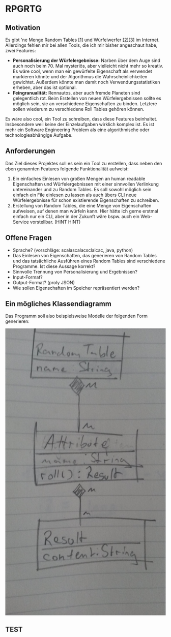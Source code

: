 # RPGRTG

## Motivation

Es gibt 'ne Menge Random Tables [\[1\]](https://www.reddit.com/r/BehindTheTables/) und Würfelwerfer [\[2\]](https://chartopia.d12dev.com/en/search/)[\[3\]](https://autorolltables.github.io/) im Internet. Allerdings fehlen mir bei allen Tools, die ich mir bisher angeschaut habe, zwei Features:

* __Personalisierung der Würfelergebnisse:__ Narben über dem Auge sind auch noch beim 70. Mal mysteriös, aber vielleicht nicht mehr so kreativ. Es wäre cool, wenn man ein gewürfelte Eigenschaft als verwendet markieren könnte und der Algorithmus die Wahrscheinlichkeiten gewichtet. Außerdem könnte man damit noch Verwendungsstatistiken erheben, aber das ist optional.
* __Feingranualität:__ Rennautos, aber auch fremde Planeten sind gelegentlich rot. Beim Erstellen von neuen Würfelergebnissen sollte es möglich sein, sie an verschiedene Eigenschaften zu binden. Letztere sollen wiederum zu verschiedene Roll Tables gehören können.     

Es wäre also cool, ein Tool zu schreiben, dass diese Features beinhaltet. Insbesondere weil keine der Einzelaufgaben wirklich komplex ist. Es ist mehr ein Software Engineering Problem als eine algorithmische oder technologieabhängige Aufgabe.

## Anforderungen

Das Ziel dieses Projektes soll es sein ein Tool zu erstellen, dass neben den eben genannten Features folgende Funktionalität aufweist:

1. Ein einfaches Einlesen von großen Mengen an human readable Eigenschaften und Würfelergebnissen mit einer sinnvollen Verlinkung untereinander und zu Random Tables. Es soll sowohl möglich sein einfach ein File einlesen zu lassen als auch übers CLI neue Würfelergebnisse für schon existierende Eigenschaften zu schreiben.
2. Erstellung von Random Tables, die eine Menge von Eigenschaften aufweisen, auf denen man würfeln kann. Hier hätte ich gerne erstmal einfach nur ein CLI, aber in der Zukunft wäre bspw. auch ein Web-Service vorstellbar. (HINT HINT)

## Offene Fragen

* Sprache? (vorschläge: scalascalacsclalcac, java, python)
* Das Einlesen von Eigenschaften, das generieren von Random Tables und das tatsächliche Ausführen eines Random Tables sind verschiedene Programme. Ist diese Aussage korrekt?
* Sinnvolle Trennung von Personalisierung und Ergebnissen?  
* Input-Format?
* Output-Format? (proly JSON)
* Wie sollen Eigenschaften im Speicher repräsentiert werden?  

## Ein mögliches Klassendiagramm

Das Programm soll also beispielsweise Modelle der folgenden Form generieren:

![Class Diagram](cd.jpg)

## TEST
